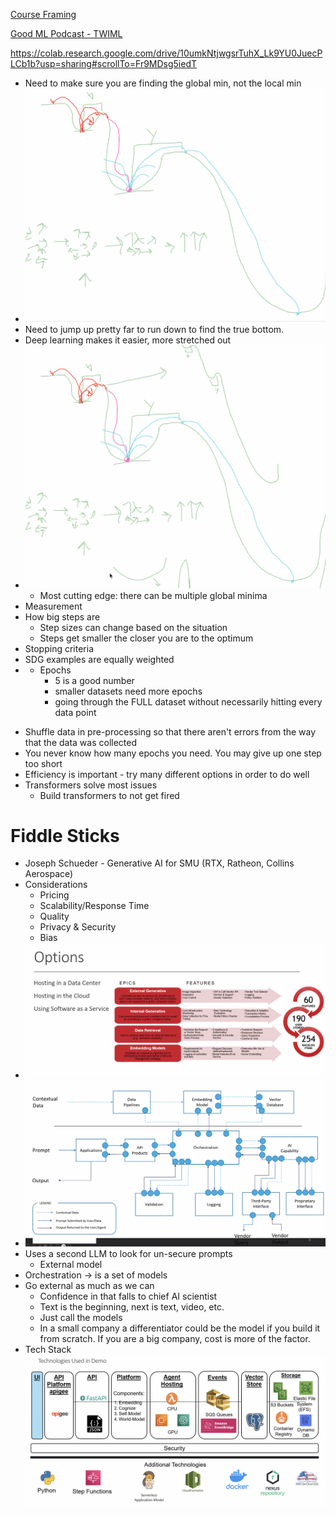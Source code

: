 [Course Framing](https://docs.google.com/document/d/1jUDR61z1pCCXnpr2CbXJXywe45MrSabPuijx2BPO0Sg/edit?pli=1)

[Good ML Podcast - TWIML](https://twimlai.com/)

https://colab.research.google.com/drive/10umkNtjwgsrTuhX_Lk9YU0JuecPLCb1b?usp=sharing#scrollTo=Fr9MDsg5iedT

- Need to make sure you are finding the global min, not the local min
- ![](<photos/Pasted image 20240116162254.png>)
- Need to jump up pretty far to run down to find the true bottom. 
- Deep learning makes it easier, more stretched out
- ![](<photos/Pasted image 20240116162551.png>)
	- Most cutting edge: there can be multiple global minima 
- Measurement
- How big steps are
	- Step sizes can change based on the situation
	- Steps get smaller the closer you are to the optimum
- Stopping criteria
- SDG examples are equally weighted
- * Epochs
	* 5 is a good number
	* smaller datasets need more epochs
	* going through the FULL dataset without necessarily hitting every data point
* Shuffle data in pre-processing so that there aren't errors from the way that the data was collected
* You never know how many epochs you need. You may give up one step too short
* Efficiency is important - try many different options in order to do well
* Transformers solve most issues
	* Build transformers to not get fired 

# Fiddle Sticks
- Joseph Schueder - Generative AI for SMU (RTX, Ratheon, Collins Aerospace)
- Considerations
	- Pricing
	- Scalability/Response Time
	- Quality
	- Privacy & Security
	- Bias
- ![](<photos/Pasted image 20240116174752.png>)
- ![](<photos/Pasted image 20240116174901.png>)
- Uses a second LLM to look for un-secure prompts
	- External model
- Orchestration -> is a set of models
- Go external as much as we can
	- Confidence in that falls to chief AI scientist
	- Text is the beginning, next is text, video, etc.
	- Just call the models
	- In a small company a differentiator could be the model if you build it from scratch. If you are a big company, cost is more of the factor.
- Tech Stack ![](<photos/Pasted image 20240116175815.png>)